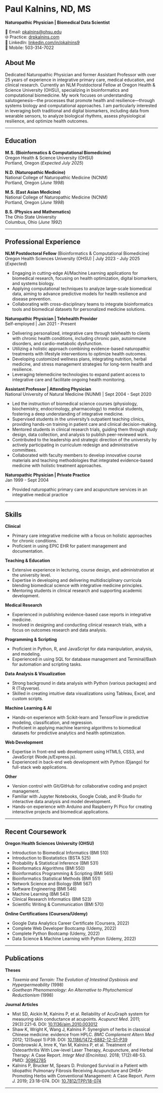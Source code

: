 # Paul Kalnins, ND, MS  
**Naturopathic Physician | Biomedical Data Scientist**  

📧 Email: pkalnins@ohsu.edu  
🌐 Practice: [drpkalnins.com](https://drpkalnins.com)  
🔗 LinkedIn: [linkedin.com/in/pkalnins9](https://linkedin.com/in/pkalnins9)  
📱 Mobile: 503-314-7022  

## About Me  
Dedicated Naturopathic Physician and former Assistant Professor with over 25 years of experience in integrative primary care, medical education, and clinical research. Currently an NLM Postdoctoral Fellow at Oregon Health & Science University (OHSU), specializing in bioinformatics and computational biomedicine. My work focuses on understanding salutogenesis—the processes that promote health and resilience—through systems biology and computational approaches. I am particularly interested in leveraging both traditional and digital biomarkers, including data from wearable sensors, to analyze biological rhythms, assess physiological resilience, and optimize health outcomes.

---

## Education  
**M.S. (Bioinformatics & Computational Biomedicine)**\
Oregon Health & Science University (OHSU)\
Portland, Oregon (*Expected July 2025*)

**N.D. (Naturopathic Medicine)**\
National College of Naturopathic Medicine (NCNM)\
Portland, Oregon (*June 1998*)

**M.S. (East Asian Medicine)**\
National College of Naturopathic Medicine (NCNM)\
Portland, Oregon (*June 1998*)

**B.S. (Physics and Mathematics)**\
The Ohio State University\
Columbus, Ohio (*June 1992*)

---

## Professional Experience  
**NLM Postdoctoral Fellow** (Bioinformatics & Computational Biomedicine)\
Oregon Health Sciences University (OHSU) | July 2023 - July 2025 (*Expected*)
- Engaging in cutting-edge AI/Machine Learning applications for biomedical research, focusing on health optimization, digital biomarkers, and systems biology.
- Applying computational techniques to analyze large-scale biomedical data, aiming to advance predictive models for health resilience and disease prevention.
- Collaborating with cross-disciplinary teams to integrate bioinformatics tools and biomedical datasets for personalized medicine solutions.

**Naturopathic Physician | Telehealth Provider**  
Self-employed | Jan 2021 - Present
- Delivering personalized, integrative care through telehealth to clients with chronic health conditions, including chronic pain, autoimmune disorders, and cardio-metabolic dysfunction.
- Utilizing a holistic approach combining evidence-based naturopathic treatments with lifestyle interventions to optimize health outcomes.
- Developing customized wellness plans, integrating nutrition, herbal medicine, and stress management strategies for long-term health and resilience.
- Leveraging telemedicine technologies to expand patient access to integrative care and facilitate ongoing health monitoring.

**Assistant Professor | Attending Physician**  
National University of Natural Medicine (NUNM) | Sept 2004 - Sept 2020
- Led the instruction of biomedical science courses (physiology, biochemistry, endocrinology, pharmacology) to medical students, fostering a deep understanding of integrative medicine.
- Supervised students in the university’s outpatient teaching clinics, providing hands-on training in patient care and clinical decision-making.
- Mentored students in clinical research trials, guiding them through study design, data collection, and analysis to publish peer-reviewed work.
- Contributed to the leadership and strategic direction of the university by actively participating in curriculum redesign and administrative committees.
- Collaborated with faculty members to develop innovative course materials and teaching methodologies that integrated evidence-based medicine with holistic treatment approaches.

**Naturopathic Physician | Private Practice**  
Jan 1999 - Sept 2004
- Provided naturopathic primary care and acupuncture services in an integrative medical practice  

---

## Skills  
**Clinical**
- Primary care integrative medicine with a focus on holistic approaches for chronic conditions.
- Proficient in using EPIC EHR for patient management and documentation.

**Teaching & Education**
- Extensive experience in lecturing, course design, and administration at the university level.
- Expertise in developing and delivering multidisciplinary curricula blending biomedical science with integrative medicine principles.
- Mentoring students in clinical research and supporting academic development.

**Medical Research**
- Experienced in publishing evidence-based case reports in integrative medicine.
- Involved in designing and conducting clinical research trials, with a focus on outcomes research and data analysis.

**Programming & Scripting**
- Proficient in Python, R, and JavaScript for data manipulation, analysis, and modeling.
- Experienced in using SQL for database management and Terminal/Bash for automation and scripting tasks.

**Data Analysis & Visualization**
- Strong background in data analysis with Python (various packages) and R (Tidyverse).
- Skilled in creating intuitive data visualizations using Tableau, Excel, and custom scripts.

**Machine Learning & AI**
- Hands-on experience with Scikit-learn and TensorFlow in predictive modeling, classification, and regression.
- Proficient in applying machine learning algorithms to biomedical datasets for predictive analytics and health optimization.

**Web Development**
- Expertise in front-end web development using HTML5, CSS3, and JavaScript (Node.js/Express.js).
- Experienced in back-end web development with Python (Django) for full-stack web applications.

**Other**
- Version control with Git/GitHub for collaborative coding and project management.
- Familiar with Jupyter Notebooks, Google Colab, and R-Studio for interactive data analysis and model development.
- Hands-on experience with Arduino and Raspberry Pi Pico for creating interactive projects and biomedical applications.

---

## Recent Coursework  
**Oregon Health Sciences University (OHSU)** 
- Introduction to Biomedical Informatics (BMI 510)  
- Introduction to Biostatistics (BSTA 525)  
- Probability & Statistical Inference (BMI 531)  
- Bioinformatics Algorithms (BMI 550)  
- Bioinformatics Programming & Scripting (BMI 565)  
- Bioinformatics Statistical Methods (BMI 551)  
- Network Science and Biology (BMI 567)
- Software Engineering (BMI 546)
- Machine Learning (BMI 543)
- Clinical Research Informatics (BMI 523)
- Scientific Writing & Communication (BMI 570) 

**Online Certifications (Coursera/Udemy)**  
- Google Data Analytics Career Certificate (Coursera, 2022)  
- Complete Web Developer Bootcamp (Udemy, 2022)  
- Complete Python Bootcamp (Udemy, 2022)  
- Data Science & Machine Learning with Python (Udemy, 2022)  

---

## Publications  
**Theses**  
- *Toxemia and Terrain: The Evolution of Intestinal Dysbiosis and Hyperpermeability* (1998)  
- *Goethean Phenomenology: An Alternative to Phytochemical Reductionism* (1998)  

**Journal Articles**  
- Mist SD, Aickin M, Kalnins P, et al. Reliability of AcuGraph system for measuring skin conductance at acupoints. *Acupunct Med.* 2011; 29(3):221-6. DOI: [10.1136/aim.2010.003012](https://doi.org/10.1136/aim.2010.003012)  
- Shaw K, Wright K, Wang J, Kalnins P. Synergism of herbs in classical Chinese medicine: evidence from HPLC. *BMC Complement Altern Med* 2012; 12(Suppl 1):P39. DOI: [10.1186/1472-6882-12-S1-P39](https://doi.org/10.1186/1472-6882-12-S1-P39)  
- Dombrowski A, Imre K, Yan M, Kalnins P, et al. Treatment of Osteoarthritis With Low-level Laser Therapy, Acupuncture, and Herbal Therapy: A Case Report. *Integr Med (Encinitas).* 2018; 17(2):48-53. PMID: [30962785](https://www.ncbi.nlm.nih.gov/pmc/articles/PMC6396761/)  
- Kalnins P, Brucker M, Spears D. Prolonged Survival in a Patient with Idiopathic Pulmonary Fibrosis Receiving Acupuncture and DHEA-Promoting Herbs with Conventional Management: A Case Report. *Perm J.* 2019; 23:18-074. DOI: [10.7812/TPP/18-074](https://doi.org/10.7812/TPP/18-074)  

---

